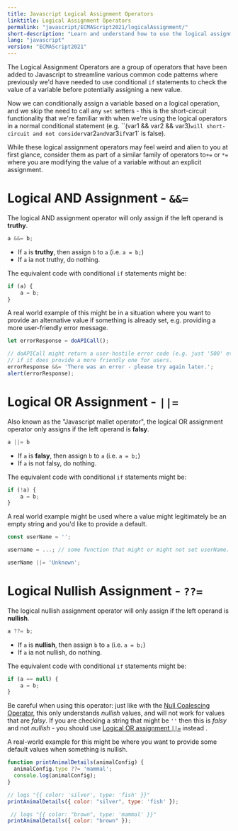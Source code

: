 ```yaml
---
title: Javascript Logical Assignment Operators
linktitle: Logical Assignment Operators
permalink: "javascript/ECMAScript2021/logicalAssignment/"
short-description: "Learn and understand how to use the logical assignment operators (??=, ||= and &&=) in javascript."
lang: "javascript"
version: "ECMAScript2021"
---
```


The Logical Assignment Operators are a group of operators that have been added
to Javascript to streamline various common code patterns where previously we'd
have needed to use conditional `if` statements to check the value of a variable
before potentially assigning a new value.

Now we can conditionally assign a variable based on a logical operation, and we
skip the need to call any `set` setters - this is the short-circuit
functionality that we're familiar with when we're using the logical operators
in a normal conditional statement (e.g. ``(var1 && var2 && var3)` will
short-circuit and not consider `var2` and `var3` if `var1` is false).

While these logical assignment operators may feel weird and alien to you at
first glance, consider them as part of a similar family of operators
to`+=` or `*=` where you are modifying the value of a variable without an
explicit assignment.

# Logical AND Assignment - `&&=`

The logical AND assignment operator will only assign if the left operand is
**truthy**.

```javascript
a &&= b;
```
* If `a` is **truthy**, then assign `b` to `a` (i.e. `a = b;`)
* If `a` ia not truthy, do nothing.

The equivalent code with conditional `if` statements might be:

```javascript
if (a) {
    a = b;
}
```

A real world example of this might be in a situation where you want to provide
an alternative value if something is already set, e.g. providing a more
user-friendly error message.

```javascript
let errorResponse = doAPICall(); 

// doAPICall might return a user-hostile error code (e.g. just '500' etc), so
// if it does provide a more friendly one for users.
errorResponse &&= 'There was an error - please try again later.';
alert(errorResponse);
```

# Logical OR Assignment - `||=`

Also known as the "Javascript mallet operator", the logical OR assignment
operator only assigns if the left operand is **falsy**.

```javascript
a ||= b
```

* If `a` is **falsy**, then assign `b` to `a` (i.e. `a = b;`)
* If `a` is not falsy, do nothing.

The equivalent code with conditional `if` statements might be:

```javascript
if (!a) {
    a = b;
}
```

A real world example might be used where a value might legitimately be an empty
string and you'd like to provide a default.

```javascript
const userName = '';

username = ...; // some function that might or might not set userName.

userName ||= 'Unknown';

```

# Logical Nullish Assignment - `??=`

The logical nullish assignment operator will only assign if the left operand is
**nullish**.

```javascript
a ??= b;
```
* If `a` is **nullish**, then assign `b` to `a` (i.e. `a = b;`)
* If `a` ia not nullish, do nothing.

The equivalent code with conditional `if` statements might be:

```javascript
if (a == null) {
    a = b;
}
```

Be careful when using this operator: just like with the [Null Coalescing Operator](/javascript/ECMAScript2020/nullCoalescing/), this only understands *nullish* values,
and will not work for values that are *falsy*. If you are checking a string that
might be `''` then this is *falsy* and not *nullish* - you should use [Logical
OR assignment `||=`](#logical-or-assignment---) instead .

A real-world example for this might be where you want to provide some default
values when something is nullish.

```javascript
function printAnimalDetails(animalConfig) {
  animalConfig.type ??= 'mammal';
  console.log(animalConfig);
}

// logs "{{ color: 'silver', type: 'fish' }}"
printAnimalDetails({ color: "silver", type: 'fish' }); 

 // logs "{{ color: "brown", type: 'mammal' }}"
printAnimalDetails({ color: "brown" });
```
